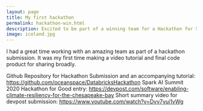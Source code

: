 ```yaml
---
layout: page
title: My first hackathon
permalink: hackathon-win.html
description: Excited to be part of a winning team for a Hackathon for Social Good
image: iceland.jpg
---
```

I had a great time working with an amazing team as part of a hackathon submission. It was my first time making a video tutorial and final code product for sharing broadly.

Github Repository for Hackathon Submission and an accompanying tutorial: https://github.com/oceanspace/DatabricksHackathon
Spark AI Summit 2020 Hackathon for Good entry: https://devpost.com/software/enabling-climate-resiliency-for-the-chesapeake-bay
Short summary video for devpost submission: https://www.youtube.com/watch?v=Dvv7yui1vWg
